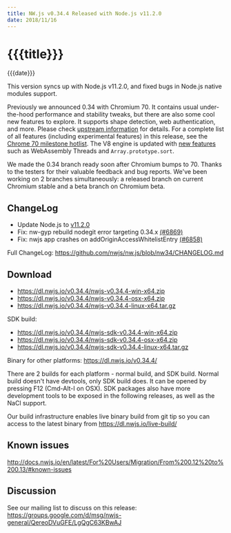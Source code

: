 ```yaml
---
title: NW.js v0.34.4 Released with Node.js v11.2.0
date: 2018/11/16
---
```

# {{{title}}}
{{{date}}}

This version syncs up with Node.js v11.2.0, and fixed bugs in Node.js native modules support.

Previously we announced 0.34 with Chromium 70. It contains usual under-the-hood performance and stability tweaks, but there are also some cool new features to explore. It supports shape detection, web authentication, and more. Please check [upstream information](https://blog.chromium.org/2018/09/chrome-70-beta-shape-detection-web.html) for details. For a complete list of all features (including experimental features) in this release, see the [Chrome 70 milestone hotlist](https://www.chromestatus.com/features#milestone=70). The V8 engine is updated with [new features](https://v8.dev/blog/v8-release-70) such as WebAssembly Threads and `Array.prototype.sort`.

We made the 0.34 branch ready soon after Chromium bumps to 70. Thanks to the testers for their valuable feedback and bug reports. We've been working on 2 branches simultaneously: a released branch on current Chromium stable and a beta branch on Chromium beta.

## ChangeLog

- Update Node.js to [v11.2.0](https://nodejs.org/en/blog/release/v11.2.0/)
- Fix: nw-gyp rebuild nodegit error targeting 0.34.x [(#6869)](https://github.com/nwjs/nw.js/issues/6869)
- Fix: nwjs app crashes on addOriginAccessWhitelistEntry [(#6858)](https://github.com/nwjs/nw.js/issues/6858)

Full ChangeLog: https://github.com/nwjs/nw.js/blob/nw34/CHANGELOG.md

## Download 

* https://dl.nwjs.io/v0.34.4/nwjs-v0.34.4-win-x64.zip 
* https://dl.nwjs.io/v0.34.4/nwjs-v0.34.4-osx-x64.zip 
* https://dl.nwjs.io/v0.34.4/nwjs-v0.34.4-linux-x64.tar.gz 

SDK build: 
* https://dl.nwjs.io/v0.34.4/nwjs-sdk-v0.34.4-win-x64.zip 
* https://dl.nwjs.io/v0.34.4/nwjs-sdk-v0.34.4-osx-x64.zip 
* https://dl.nwjs.io/v0.34.4/nwjs-sdk-v0.34.4-linux-x64.tar.gz 

Binary for other platforms: https://dl.nwjs.io/v0.34.4/ 

There are 2 builds for each platform - normal build, and SDK build. Normal build doesn't have devtools, only SDK build does. lt can be opened by pressing F12 (Cmd-Alt-I on OSX). SDK packages also have more development tools to be exposed in the following releases, as well as the NaCl support.

Our build infrastructure enables live binary build from git tip so you can access to the latest binary from https://dl.nwjs.io/live-build/ 

## Known issues 
 
http://docs.nwjs.io/en/latest/For%20Users/Migration/From%200.12%20to%200.13/#known-issues

## Discussion

See our mailing list to discuss on this release: https://groups.google.com/d/msg/nwjs-general/QereoDVuGFE/LgQgC63KBwAJ

